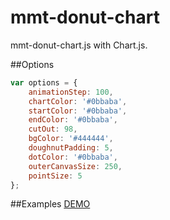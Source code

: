 # mmt-donut-chart
mmt-donut-chart.js with Chart.js.

##Options
```javascript
var options = {
	animationStep: 100,
	chartColor: '#0bbaba',
	startColor: '#0bbaba',
	endColor: '#0bbaba',
	cutOut: 98,
	bgColor: '#444444',
	doughnutPadding: 5,
	dotColor: '#0bbaba',
	outerCanvasSize: 250,
	pointSize: 5
};
```

##Examples
<a href="http://code.mymusictaste.com/mmt-donut-chart/demo.html" target="_blank">DEMO</a>